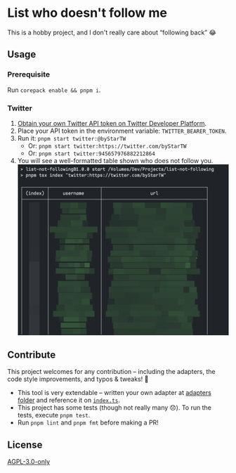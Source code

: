 # List who doesn't follow me

This is a hobby project, and I don't really care about “following back” 😂

## Usage

### Prerequisite

Run `corepack enable && pnpm i`.

### Twitter

1. [Obtain your own Twitter API token on Twitter Developer Platform](https://developer.twitter.com/en/docs/twitter-api/getting-started/getting-access-to-the-twitter-api).
2. Place your API token in the environment variable: `TWITTER_BEARER_TOKEN`.
3. Run it: `pnpm start twitter:@byStarTW`
   - Or: `pnpm start twitter:https://twitter.com/byStarTW`
   - Or: `pnpm start twitter:945657976882212864`
4. You will see a well-formatted table shown who does not follow you.
   ![A `console.table` shown who does not follow you](docs/images/outputs.png)

## Contribute

This project welcomes for any contribution – including the adapters, the code style improvements, and typos & tweaks! 🙌

- This tool is very extendable – written your own adapter at [adapters folder](src/adapters) and reference it on [`index.ts`](src/index.ts).
- This project has some tests (though not really many 😞). To run the tests, execute `pnpm test`.
- Run `pnpm lint` and `pnpm fmt` before making a PR!

## License

[AGPL-3.0-only](./LICENSE)
